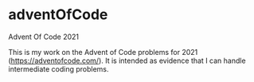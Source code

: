 # adventOfCode
Advent Of Code 2021

This is my work on the Advent of Code problems for 2021 (https://adventofcode.com/). It is intended as evidence that I can handle intermediate coding problems.
